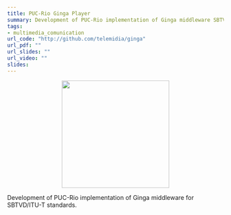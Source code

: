 ```yaml
---
title: PUC-Rio Ginga Player
summary: Development of PUC-Rio implementation of Ginga middleware SBTVD/ITU-T standard.
tags:
- multimedia_comunication
url_code: "http://github.com/telemidia/ginga"
url_pdf: ""
url_slides: ""
url_video: ""
slides:
---
```


<p align="center">
  <img src="https://upload.wikimedia.org/wikipedia/commons/c/ce/Ginga_Middleware_Logo.png" width="250"/>
</p>

Development of PUC-Rio implementation of Ginga middleware for SBTVD/ITU-T standards.
